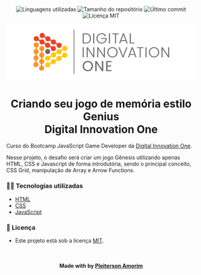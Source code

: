 <!-- Badges session -->
<p align="center">  
  <!-- languages -->
  <img src="https://img.shields.io/github/languages/count/pleiterson/game-memoria-genius-dio?style=social" alt="Linguagens utilizadas">
  <!-- repo size -->
  <img src="https://img.shields.io/github/repo-size/Pleiterson/game-memoria-genius-dio?style=social" alt="Tamanho do repositório">
  <!-- last commit -->
  <img src="https://img.shields.io/github/last-commit/Pleiterson/game-memoria-genius-dio?style=social" alt="Último commit">
  <!-- licence MIT -->
  <img src="https://img.shields.io/github/license/Pleiterson/game-memoria-genius-dio?style=social" alt="Licença MIT">
</p>

<!--Banner session-->
<p align="center">
  <img src="./src/assets/banner.png" alt="DIO" title="Digital Innovation One">
</p>

<!--About session-->
<h1 align="center">Criando seu jogo de memória estilo Genius<br>Digital Innovation One</h1>

<!-- <img src="./src/assets/badge.png" title="Badge" width="70" height="70"> -->

Curso do Bootcamp JavaScript Game Developer da [Digital Innovation One](https://digitalinnovation.one/).

Nesse projeto, o desafio será criar um jogo Gênesis utilizando apenas HTML, CSS e Javascript de forma introdutória, sendo o principal conceito, CSS Grid, manipulação de Array e Arrow Functions.

<!-- - [Projeto desenvolvido](https://game-resgate.vercel.app/) -->

<!-- <p align="center"><img src="./src/assets/projeto.gif" title="Jogo de Naves - DIO"></p> -->

<h3>👨‍💻 Tecnologias utilizadas</h3>

- [HTML](https://www.w3schools.com/html/)
- [CSS](https://developer.mozilla.org/pt-BR/docs/Web/CSS)
- [JavaScript](https://developer.mozilla.org/en-US/docs/Web/JavaScript)

<!--License session-->
<h3>📝 Licença</h3>

- Este projeto está sob a licença [MIT](./LICENSE).

<!--Bottom session-->
<br><h4 align=center>Made with by <a target="_blank" href="https://pleiterson.vercel.app" >Pleiterson Amorim</a></h4>